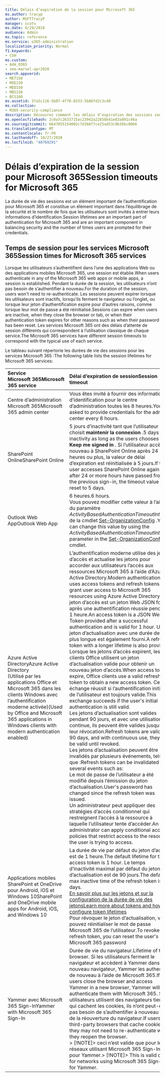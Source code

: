 ```yaml
---
title: Délais d’expiration de la session pour Microsoft 365
ms.author: tracyp
author: MSFTTracyP
manager: scotv
ms.date: 6/29/2018
audience: Admin
ms.topic: reference
ms.service: o365-administration
localization_priority: Normal
f1.keywords:
- CSH
ms.custom:
- Adm_O365
- seo-marvel-apr2020
search.appverid:
- MET150
- MOE150
- MED150
- MBS150
- BCS160
ms.assetid: 37a5c116-5b07-4f70-8333-5b86fd2c3c40
ms.collection:
- M365-security-compliance
description: Découvrez comment les délais d’expiration des sessions sont utilisés pour équilibrer la sécurité et faciliter l’accès dans les applications clientes Microsoft 365.
ms.openlocfilehash: 2c0a7c2633715ac23942a22858b41e83a091c46a
ms.sourcegitcommit: 6647055154002c7d3b8f7ce25ad53c9636bc8066
ms.translationtype: MT
ms.contentlocale: fr-FR
ms.lasthandoff: 10/27/2020
ms.locfileid: "48769291"
---
```

# <a name="session-timeouts-for-microsoft-365"></a><span data-ttu-id="05300-103">Délais d’expiration de la session pour Microsoft 365</span><span class="sxs-lookup"><span data-stu-id="05300-103">Session timeouts for Microsoft 365</span></span>

<span data-ttu-id="05300-104">La durée de vie des sessions est un élément important de l’authentification pour Microsoft 365 et constitue un élément important dans l’équilibrage de la sécurité et le nombre de fois que les utilisateurs sont invités à entrer leurs informations d’identification.</span><span class="sxs-lookup"><span data-stu-id="05300-104">Session lifetimes are an important part of authentication for Microsoft 365 and are an important component in balancing security and the number of times users are prompted for their credentials.</span></span>

## <a name="session-times-for-microsoft-365-services"></a><span data-ttu-id="05300-105">Temps de session pour les services Microsoft 365</span><span class="sxs-lookup"><span data-stu-id="05300-105">Session times for Microsoft 365 services</span></span>

<span data-ttu-id="05300-106">Lorsque les utilisateurs s’authentifient dans l’une des applications Web ou des applications mobiles Microsoft 365, une session est établie.</span><span class="sxs-lookup"><span data-stu-id="05300-106">When users authenticate in any of the Microsoft 365 web apps or mobile apps, a session is established.</span></span> <span data-ttu-id="05300-107">Pendant la durée de la session, les utilisateurs n’ont pas besoin de s’authentifier à nouveau.</span><span class="sxs-lookup"><span data-stu-id="05300-107">For the duration of the session, users won't need to re-authenticate.</span></span> <span data-ttu-id="05300-108">Les sessions peuvent expirer lorsque les utilisateurs sont inactifs, lorsqu’ils ferment le navigateur ou l’onglet, ou lorsque leur jeton d’authentification expire pour d’autres raisons, comme lorsque leur mot de passe a été réinitialisé.</span><span class="sxs-lookup"><span data-stu-id="05300-108">Sessions can expire when users are inactive, when they close the browser or tab, or when their authentication token expires for other reasons such as when their password has been reset.</span></span> <span data-ttu-id="05300-109">Les services Microsoft 365 ont des délais d’attente de session différents qui correspondent à l’utilisation classique de chaque service.</span><span class="sxs-lookup"><span data-stu-id="05300-109">The Microsoft 365 services have different session timeouts to correspond with the typical use of each service.</span></span>

<span data-ttu-id="05300-110">Le tableau suivant répertorie les durées de vie des sessions pour les services Microsoft 365 :</span><span class="sxs-lookup"><span data-stu-id="05300-110">The following table lists the session lifetimes for Microsoft 365 services:</span></span>

| <span data-ttu-id="05300-111">Service Microsoft 365</span><span class="sxs-lookup"><span data-stu-id="05300-111">Microsoft 365 service</span></span> | <span data-ttu-id="05300-112">Délai d’expiration de session</span><span class="sxs-lookup"><span data-stu-id="05300-112">Session timeout</span></span> |
|:-----|:-----|
|<span data-ttu-id="05300-113">Centre d’administration Microsoft 365</span><span class="sxs-lookup"><span data-stu-id="05300-113">Microsoft 365 admin center</span></span>  <br/> |<span data-ttu-id="05300-114">Vous êtes invité à fournir des informations d’identification pour le centre d’administration toutes les 8 heures.</span><span class="sxs-lookup"><span data-stu-id="05300-114">You are asked to provide credentials for the admin center every 8 hours.</span></span>  <br/> |
|<span data-ttu-id="05300-115">SharePoint Online</span><span class="sxs-lookup"><span data-stu-id="05300-115">SharePoint Online</span></span>  <br/> |<span data-ttu-id="05300-116">5 jours d’inactivité tant que l’utilisateur choisit **maintenir la connexion** .</span><span class="sxs-lookup"><span data-stu-id="05300-116">5 days of inactivity as long as the users chooses **Keep me signed in** .</span></span> <span data-ttu-id="05300-117">Si l’utilisateur accède à nouveau à SharePoint Online après 24 heures ou plus, la valeur de délai d’expiration est réinitialisée à 5 jours.</span><span class="sxs-lookup"><span data-stu-id="05300-117">If the user accesses SharePoint Online again after 24 or more hours have passed from the previous sign-in, the timeout value is reset to 5 days.</span></span>  <br/> |
|<span data-ttu-id="05300-118">Outlook Web App</span><span class="sxs-lookup"><span data-stu-id="05300-118">Outlook Web App</span></span>  <br/> |<span data-ttu-id="05300-119">6 heures.</span><span class="sxs-lookup"><span data-stu-id="05300-119">6 hours.</span></span>  <br/> <span data-ttu-id="05300-120">Vous pouvez modifier cette valeur à l’aide du paramètre  _ActivityBasedAuthenticationTimeoutInterval_ de la cmdlet [Set-OrganizationConfig](https://go.microsoft.com/fwlink/p/?LinkId=615378) .</span><span class="sxs-lookup"><span data-stu-id="05300-120">You can change this value by using the  _ActivityBasedAuthenticationTimeoutInterval_ parameter in the [Set-OrganizationConfig](https://go.microsoft.com/fwlink/p/?LinkId=615378) cmdlet.</span></span>  <br/> |
|<span data-ttu-id="05300-121">Azure Active Directory</span><span class="sxs-lookup"><span data-stu-id="05300-121">Azure Active Directory</span></span>  <br/> <span data-ttu-id="05300-122">(Utilisé par les applications Office et Microsoft 365 dans les clients Windows avec l’authentification moderne activée)</span><span class="sxs-lookup"><span data-stu-id="05300-122">(Used by Office and Microsoft 365 applications in Windows clients with modern authentication enabled)</span></span>  <br/> | <span data-ttu-id="05300-123">L’authentification moderne utilise des jetons d’accès et actualise les jetons pour accorder aux utilisateurs l’accès aux ressources Microsoft 365 à l’aide d’Azure Active Directory.</span><span class="sxs-lookup"><span data-stu-id="05300-123">Modern authentication uses access tokens and refresh tokens to grant user access to Microsoft 365 resources using Azure Active Directory.</span></span> <span data-ttu-id="05300-124">Un jeton d’accès est un jeton Web JSON fourni après une authentification réussie pendant 1 heure.</span><span class="sxs-lookup"><span data-stu-id="05300-124">An access token is a JSON Web Token provided after a successful authentication and is valid for 1 hour.</span></span> <span data-ttu-id="05300-125">Un jeton d’actualisation avec une durée de vie plus longue est également fourni.</span><span class="sxs-lookup"><span data-stu-id="05300-125">A refresh token with a longer lifetime is also provided.</span></span> <span data-ttu-id="05300-126">Lorsque les jetons d’accès expirent, les clients Office utilisent un jeton d’actualisation valide pour obtenir un nouveau jeton d’accès.</span><span class="sxs-lookup"><span data-stu-id="05300-126">When access tokens expire, Office clients use a valid refresh token to obtain a new access token.</span></span> <span data-ttu-id="05300-127">Cet échange réussit si l’authentification initiale de l’utilisateur est toujours valide.</span><span class="sxs-lookup"><span data-stu-id="05300-127">This exchange succeeds if the user's initial authentication is still valid.</span></span>  <br/>  <span data-ttu-id="05300-128">Les jetons d’actualisation sont valides pendant 90 jours, et avec une utilisation continue, ils peuvent être valides jusqu’à leur révocation.</span><span class="sxs-lookup"><span data-stu-id="05300-128">Refresh tokens are valid for 90 days, and with continuous use, they can be valid until revoked.</span></span>  <br/>  <span data-ttu-id="05300-129">Les jetons d’actualisation peuvent être invalidés par plusieurs événements, tels que :</span><span class="sxs-lookup"><span data-stu-id="05300-129">Refresh tokens can be invalidated by several events such as:</span></span>  <br/>  <span data-ttu-id="05300-130">Le mot de passe de l’utilisateur a été modifié depuis l’émission du jeton d’actualisation.</span><span class="sxs-lookup"><span data-stu-id="05300-130">User's password has changed since the refresh token was issued.</span></span>  <br/>  <span data-ttu-id="05300-131">Un administrateur peut appliquer des stratégies d’accès conditionnel qui restreignent l’accès à la ressource à laquelle l’utilisateur tente d’accéder.</span><span class="sxs-lookup"><span data-stu-id="05300-131">An administrator can apply conditional access policies that restrict access to the resource the user is trying to access.</span></span>  <br/> |
|<span data-ttu-id="05300-132">Applications mobiles SharePoint et OneDrive pour Android, iOS et Windows 10</span><span class="sxs-lookup"><span data-stu-id="05300-132">SharePoint and OneDrive mobile apps for Android, iOS, and Windows 10</span></span>  <br/> |<span data-ttu-id="05300-133">La durée de vie par défaut du jeton d’accès est de 1 heure.</span><span class="sxs-lookup"><span data-stu-id="05300-133">The default lifetime for the access token is 1 hour.</span></span> <span data-ttu-id="05300-134">Le temps d’inactivité maximal par défaut du jeton d’actualisation est de 90 jours.</span><span class="sxs-lookup"><span data-stu-id="05300-134">The default max inactive time of the refresh token is 90 days.</span></span>  <br/> [<span data-ttu-id="05300-135">En savoir plus sur les jetons et sur la configuration de la durée de vie des jetons</span><span class="sxs-lookup"><span data-stu-id="05300-135">Learn more about tokens and how to configure token lifetimes</span></span>](https://docs.microsoft.com/azure/active-directory/active-directory-configurable-token-lifetimes) <br/> <span data-ttu-id="05300-136">Pour révoquer le jeton d’actualisation, vous pouvez réinitialiser le mot de passe Microsoft 365 de l’utilisateur.</span><span class="sxs-lookup"><span data-stu-id="05300-136">To revoke the refresh token, you can reset the user's Microsoft 365 password</span></span>  <br/> |
|<span data-ttu-id="05300-137">Yammer avec Microsoft 365 Sign-In</span><span class="sxs-lookup"><span data-stu-id="05300-137">Yammer with Microsoft 365 Sign-In</span></span>  <br/> |<span data-ttu-id="05300-138">Durée de vie du navigateur.</span><span class="sxs-lookup"><span data-stu-id="05300-138">Lifetime of the browser.</span></span> <span data-ttu-id="05300-139">Si les utilisateurs ferment le navigateur et accèdent à Yammer dans un nouveau navigateur, Yammer les authentifie de nouveau à l’aide de Microsoft 365.</span><span class="sxs-lookup"><span data-stu-id="05300-139">If users close the browser and access Yammer in a new browser, Yammer will re-authenticate them with Microsoft 365.</span></span> <span data-ttu-id="05300-140">Si les utilisateurs utilisent des navigateurs tiers qui cachent les cookies, ils n’ont peut-être pas besoin de s’authentifier à nouveau lors de la réouverture du navigateur.</span><span class="sxs-lookup"><span data-stu-id="05300-140">If users use third-party browsers that cache cookies, they may not need to re-authenticate when they reopen the browser.</span></span>  <br/> <span data-ttu-id="05300-141">> [!NOTE]> ceci n’est valide que pour les réseaux utilisant Microsoft 365 Sign-In pour Yammer.</span><span class="sxs-lookup"><span data-stu-id="05300-141">> [!NOTE]> This is valid only for networks using Microsoft 365 Sign-In for Yammer.</span></span>           |

